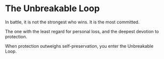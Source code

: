 # The Unbreakable Loop

In battle, it is not the strongest who wins. It is the most committed.

The one with the least regard for personal loss, and the deepest devotion to protection.

When protection outweighs self-preservation, you enter the Unbreakable Loop.
